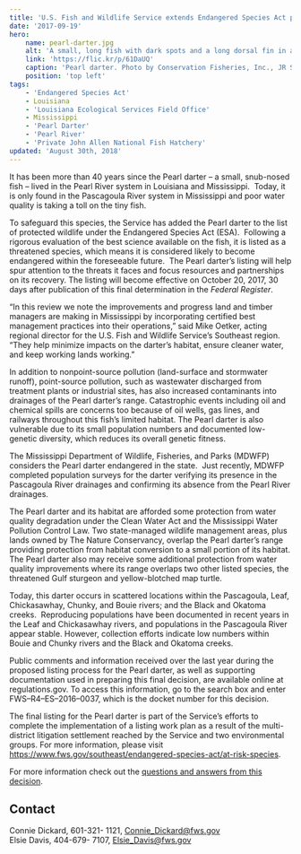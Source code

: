 ```yaml
---
title: 'U.S. Fish and Wildlife Service extends Endangered Species Act protection to rare fish'
date: '2017-09-19'
hero:
    name: pearl-darter.jpg
    alt: 'A small, long fish with dark spots and a long dorsal fin in an aquarium.'
    link: 'https://flic.kr/p/61DaUQ'
    caption: 'Pearl darter. Photo by Conservation Fisheries, Inc., JR Shute.'
    position: 'top left'
tags:
    - 'Endangered Species Act'
    - Louisiana
    - 'Louisiana Ecological Services Field Office'
    - Mississippi
    - 'Pearl Darter'
    - 'Pearl River'
    - 'Private John Allen National Fish Hatchery'
updated: 'August 30th, 2018'
---
```


It has been more than 40 years since the Pearl darter – a small, snub-nosed fish – lived in the Pearl River system in Louisiana and Mississippi.  Today, it is only found in the Pascagoula River system in Mississippi and poor water quality is taking a toll on the tiny fish.

To safeguard this species, the Service has added the Pearl darter to the list of protected wildlife under the Endangered Species Act (ESA).  Following a rigorous evaluation of the best science available on the fish, it is listed as a threatened species, which means it is considered likely to become endangered within the foreseeable future.  The Pearl darter’s listing will help spur attention to the threats it faces and focus resources and partnerships on its recovery. The listing will become effective on October 20, 2017, 30 days after publication of this final determination in the _Federal Register_.

“In this review we note the improvements and progress land and timber managers are making in Mississippi by incorporating certified best management practices into their operations,” said Mike Oetker, acting regional director for the U.S. Fish and Wildlife Service’s Southeast region. “They help minimize impacts on the darter’s habitat, ensure cleaner water, and keep working lands working.”

In addition to nonpoint-source pollution (land-surface and stormwater runoff), point-source pollution, such as wastewater discharged from treatment plants or industrial sites, has also increased contaminants into drainages of the Pearl darter’s range. Catastrophic events including oil and chemical spills are concerns too because of oil wells, gas lines, and railways throughout this fish’s limited habitat. The Pearl darter is also vulnerable due to its small population numbers and documented low-genetic diversity, which reduces its overall genetic fitness.

The Mississippi Department of Wildlife, Fisheries, and Parks (MDWFP) considers the Pearl darter endangered in the state.  Just recently, MDWFP completed population surveys for the darter verifying its presence in the Pascagoula River drainages and confirming its absence from the Pearl River drainages.

The Pearl darter and its habitat are afforded some protection from water quality degradation under the Clean Water Act and the Mississippi Water Pollution Control Law. Two state-managed wildlife management areas, plus lands owned by The Nature Conservancy, overlap the Pearl darter’s range providing protection from habitat conversion to a small portion of its habitat. The Pearl darter also may receive some additional protection from water quality improvements where its range overlaps two other listed species, the threatened Gulf sturgeon and yellow-blotched map turtle.

Today, this darter occurs in scattered locations within the Pascagoula, Leaf, Chickasawhay, Chunky, and Bouie rivers; and the Black and Okatoma creeks.  Reproducing populations have been documented in recent years in the Leaf and Chickasawhay rivers, and populations in the Pascagoula River appear stable. However, collection efforts indicate low numbers within Bouie and Chunky rivers and the Black and Okatoma creeks.

Public comments and information received over the last year during the proposed listing process for the Pearl darter, as well as supporting documentation used in preparing this final decision, are available online at regulations.gov. To access this information, go to the search box and enter FWS–R4–ES–2016–0037, which is the docket number for this decision.

The final listing for the Pearl darter is part of the Service’s efforts to complete the implementation of a listing work plan as a result of the multi-district litigation settlement reached by the Service and two environmental groups. For more information, please visit https://www.fws.gov/southeast/endangered-species-act/at-risk-species.

For more information check out the [questions and answers from this decision](/faq/final-rule-to-list-the-pearl-darter-as-threatened/).

## Contact

Connie Dickard, 601-321- 1121, [Connie_Dickard@fws.gov](mailto:Connie_Dickard@fws.gov)  
Elsie Davis, 404-679- 7107, [Elsie_Davis@fws.gov](mailto:Elsie_Davis@fws.gov)
